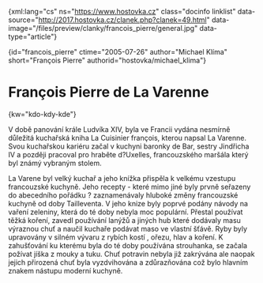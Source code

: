 
{xml:lang="cs" ns="https://www.hostovka.cz" class="docinfo linklist" data-source="http://2017.hostovka.cz/clanek.php?clanek=49.html" data-image="/files/preview/clanky/francois_pierre/general.jpg" data-type="article"}

{id="francois\_pierre" ctime="2005-07-26" author="Michael Klíma" short="François Pierre" authorid="hostovka/michael\_klima"}

# François Pierre de La Varenne

{kw="kdo-kdy-kde"}

V době panování krále Ludvíka XIV, byla ve Francii vydána nesmírně důležitá kuchařská kniha La Cuisinier françois, kterou napsal La Varenne. Svou kuchařskou kariéru začal v kuchyni baronky de Bar, sestry Jindřicha IV a později pracoval pro hraběte d?Uxelles, francouzského maršála který byl známý vybraným stolem.

La Varene byl velký kuchař a jeho knížka přispěla k velkému vzestupu francouzské kuchyně. Jeho recepty - které mimo jiné byly prvně seřazeny do abecedního pořádku ? zaznamenávaly hluboké změny francouzské kuchyně od doby Tailleventa. V jeho knize byly poprvé podány návody na vaření zeleniny, která do té doby nebyla moc populární. Přestal používat těžká koření, zavedl používání lanýžů a jiných hub které dodávaly masu výraznou chuť a naučil kuchaře podávat maso ve vlastní šťávě. Ryby byly upravovány v silném vývaru z rybích kostí , ořezu, hlav a koření. K zahušťování ku kterému byla do té doby používána strouhanka, se začala požívat jíška z mouky a tuku. Chuť potravin nebyla již zakrývána ale naopak jejich přirozená chuť byla vyzdvihována a zdůrazňována což bylo hlavním znakem nástupu moderní kuchyně.


